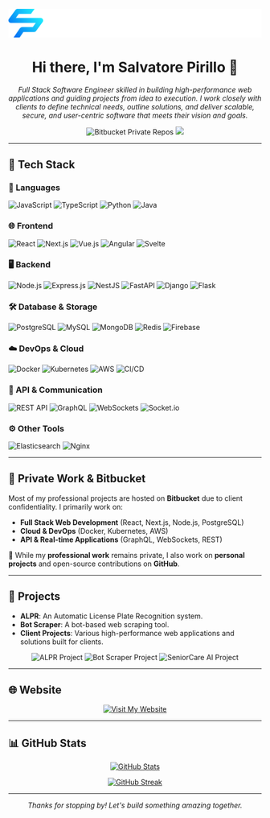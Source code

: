 <p align="center">
  <img src="https://raw.githubusercontent.com/Saviox-main/Saviox-main/main/logo.svg" alt="Salvatore Pirillo" style="max-width: 100%; height: auto;" />
</p>

<h1 align="center">Hi there, I'm Salvatore Pirillo 👋</h1>

<p align="center">
  <em>
    Full Stack Software Engineer skilled in building high-performance web applications and guiding projects from idea to execution. I work closely with clients to define technical needs, outline solutions, and deliver scalable, secure, and user-centric software that meets their vision and goals.
  </em>
</p>

<p align="center">
  <img src="https://img.shields.io/badge/Bitbucket-Private%20Repositories-0052CC?style=for-the-badge&logo=bitbucket&logoColor=white" alt="Bitbucket Private Repos">
  <img src="https://img.shields.io/badge/GitHub-Public%20Repos-000000?style=for-the-badge&logo=github&logoColor=21FFFF">
</p>

---

## 🚀 Tech Stack

### 📌 Languages
<p>
  <img src="https://img.shields.io/badge/JavaScript-000000?style=for-the-badge&logo=javascript&logoColor=21FFFF" alt="JavaScript" />
  <img src="https://img.shields.io/badge/TypeScript-21FFFF?style=for-the-badge&logo=typescript&logoColor=000000" alt="TypeScript" />
  <img src="https://img.shields.io/badge/Python-0061F3?style=for-the-badge&logo=python&logoColor=FFFFFF" alt="Python" />
  <img src="https://img.shields.io/badge/Java-000000?style=for-the-badge&logo=java&logoColor=21FFFF" alt="Java" />
</p>

### 🌐 Frontend
<p>
  <img src="https://img.shields.io/badge/React-21FFFF?style=for-the-badge&logo=react&logoColor=000000" alt="React" />
  <img src="https://img.shields.io/badge/Next.js-000000?style=for-the-badge&logo=next.js&logoColor=21FFFF" alt="Next.js" />
  <img src="https://img.shields.io/badge/Vue.js-21FFFF?style=for-the-badge&logo=vue.js&logoColor=000000" alt="Vue.js" />
  <img src="https://img.shields.io/badge/Angular-0061F3?style=for-the-badge&logo=angular&logoColor=FFFFFF" alt="Angular" />
  <img src="https://img.shields.io/badge/Svelte-000000?style=for-the-badge&logo=svelte&logoColor=21FFFF" alt="Svelte" />
</p>

### 🖥️ Backend
<p>
  <img src="https://img.shields.io/badge/Node.js-21FFFF?style=for-the-badge&logo=node.js&logoColor=000000" alt="Node.js" />
  <img src="https://img.shields.io/badge/Express.js-0061F3?style=for-the-badge&logo=express&logoColor=FFFFFF" alt="Express.js" />
  <img src="https://img.shields.io/badge/NestJS-000000?style=for-the-badge&logo=nestjs&logoColor=21FFFF" alt="NestJS" />
  <img src="https://img.shields.io/badge/FastAPI-21FFFF?style=for-the-badge&logo=fastapi&logoColor=000000" alt="FastAPI" />
  <img src="https://img.shields.io/badge/Django-0061F3?style=for-the-badge&logo=django&logoColor=FFFFFF" alt="Django" />
  <img src="https://img.shields.io/badge/Flask-000000?style=for-the-badge&logo=flask&logoColor=21FFFF" alt="Flask" />
</p>

### 🛠️ Database & Storage
<p>
  <img src="https://img.shields.io/badge/PostgreSQL-0061F3?style=for-the-badge&logo=postgresql&logoColor=FFFFFF" alt="PostgreSQL" />
  <img src="https://img.shields.io/badge/MySQL-000000?style=for-the-badge&logo=mysql&logoColor=21FFFF" alt="MySQL" />
  <img src="https://img.shields.io/badge/MongoDB-21FFFF?style=for-the-badge&logo=mongodb&logoColor=000000" alt="MongoDB" />
  <img src="https://img.shields.io/badge/Redis-0061F3?style=for-the-badge&logo=redis&logoColor=FFFFFF" alt="Redis" />
  <img src="https://img.shields.io/badge/Firebase-000000?style=for-the-badge&logo=firebase&logoColor=21FFFF" alt="Firebase" />
</p>

### ☁️ DevOps & Cloud
<p>
  <img src="https://img.shields.io/badge/Docker-000000?style=for-the-badge&logo=docker&logoColor=21FFFF" alt="Docker" />
  <img src="https://img.shields.io/badge/Kubernetes-21FFFF?style=for-the-badge&logo=kubernetes&logoColor=000000" alt="Kubernetes" />
  <img src="https://img.shields.io/badge/AWS-0061F3?style=for-the-badge&logo=amazonaws&logoColor=FFFFFF" alt="AWS" />
  <img src="https://img.shields.io/badge/CI/CD-000000?style=for-the-badge&logo=githubactions&logoColor=21FFFF" alt="CI/CD" />
</p>

### 🔗 API & Communication
<p>
  <img src="https://img.shields.io/badge/REST API-21FFFF?style=for-the-badge&logo=api&logoColor=000000" alt="REST API" />
  <img src="https://img.shields.io/badge/GraphQL-0061F3?style=for-the-badge&logo=graphql&logoColor=FFFFFF" alt="GraphQL" />
  <img src="https://img.shields.io/badge/WebSockets-000000?style=for-the-badge&logo=websocket&logoColor=21FFFF" alt="WebSockets" />
  <img src="https://img.shields.io/badge/Socket.io-21FFFF?style=for-the-badge&logo=socket.io&logoColor=000000" alt="Socket.io" />
</p>

### ⚙️ Other Tools
<p>
  <img src="https://img.shields.io/badge/Elasticsearch-0061F3?style=for-the-badge&logo=elasticsearch&logoColor=FFFFFF" alt="Elasticsearch" />
  <img src="https://img.shields.io/badge/Nginx-000000?style=for-the-badge&logo=nginx&logoColor=21FFFF" alt="Nginx" />
</p>


---

## 🔐 Private Work & Bitbucket

Most of my professional projects are hosted on **Bitbucket** due to client confidentiality. I primarily work on:
- **Full Stack Web Development** (React, Next.js, Node.js, PostgreSQL)
- **Cloud & DevOps** (Docker, Kubernetes, AWS)
- **API & Real-time Applications** (GraphQL, WebSockets, REST)

🔹 While my **professional work** remains private, I also work on **personal projects** and open-source contributions on **GitHub**.

---

## 💼 Projects

- **ALPR**: An Automatic License Plate Recognition system.
- **Bot Scraper**: A bot-based web scraping tool.
- **Client Projects**: Various high-performance web applications and solutions built for clients.

<p align="center">
  <img src="https://img.shields.io/badge/ALPR-Project-0061F3?style=for-the-badge&logo=github&logoColor=21FFFF" alt="ALPR Project">
  <img src="https://img.shields.io/badge/Bot%20Scraper-Project-0061F3?style=for-the-badge&logo=github&logoColor=21FFFF" alt="Bot Scraper Project">
  <img src="https://img.shields.io/badge/SeniorCare%20AI-Project-0061F3?style=for-the-badge&logo=github&logoColor=21FFFF" alt="SeniorCare AI Project">
</p>

---

## 🌐 Website

<p align="center">
  <a href="https://pirillosalvatore.com" target="_blank">
    <img src="https://img.shields.io/badge/Visit-My%20Website-21FFFF?style=for-the-badge&logo=google-chrome&logoColor=000000" alt="Visit My Website">
  </a>
</p>

---

## 📊 GitHub Stats

<p align="center">
  <a href="https://github.com/Saviox-main">
    <img src="https://github-readme-stats.vercel.app/api?username=Saviox-main&show_icons=true&theme=dark&hide_border=true" alt="GitHub Stats">
  </a>
</p>

<p align="center">
  <a href="https://github.com/Saviox-main">
    <img src="https://github-readme-streak-stats.herokuapp.com/?user=Saviox-main&theme=dark&hide_border=true" alt="GitHub Streak">
  </a>
</p>

---

<p align="center">
  <em>Thanks for stopping by! Let's build something amazing together.</em>
</p>
